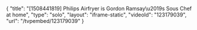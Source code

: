 {
    "title": "[1508441819] Philips Airfryer is Gordon Ramsay\u2019s Sous Chef at home",
    "type": "solo",
    "layout": "iframe-static",
    "videoId": "123179039",
    "url": "\/tvpembed\/123179039"
}